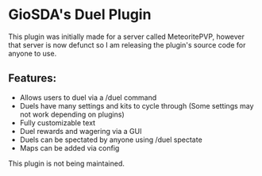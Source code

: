 # GioSDA's Duel Plugin

This plugin was initially made for a server called MeteoritePVP, however that server is now defunct so I am releasing the plugin's source code for anyone to use.

## Features:
- Allows users to duel via a /duel command
- Duels have many settings and kits to cycle through (Some settings may not work depending on plugins)
- Fully customizable text
- Duel rewards and wagering via a GUI
- Duels can be spectated by anyone using /duel spectate
- Maps can be added via config

This plugin is not being maintained.
